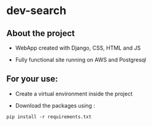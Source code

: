 # dev-search

## About the project

- WebApp created with Django, CSS, HTML and JS

- Fully functional site running on AWS and Postgresql

## For your use:

- Create a virtual environment inside the project 

- Download the packages using : 

```
pip install -r requirements.txt
```
